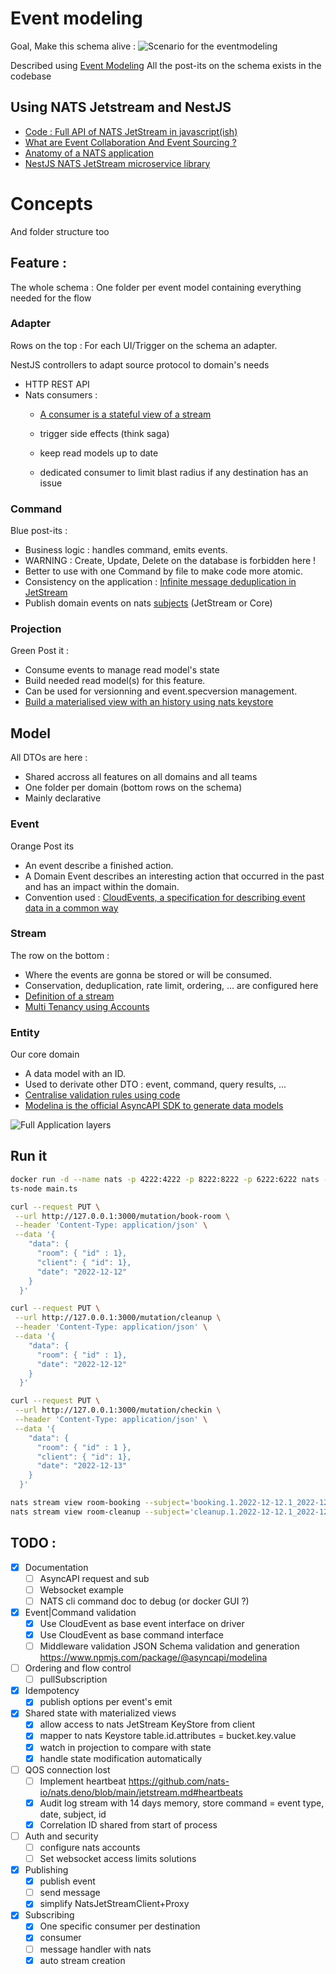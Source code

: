# Event modeling
Goal, Make this schema alive : 
![Scenario for the eventmodeling](doc/scenario.png)

Described using [Event Modeling](https://eventmodeling.org/)
All the post-its on the schema exists in the codebase

## Using NATS Jetstream and NestJS
- [Code : Full API of NATS JetStream in javascript(ish)](https://github.com/nats-io/nats.deno/blob/main/jetstream.md)
- [What are Event Collaboration And Event Sourcing ?](https://www.reactivesystems.eu/2022/06/09/event-collaboration-event-sourcing.html)
- [Anatomy of a NATS application](https://docs.nats.io/using-nats/developer/anatomy)
- [NestJS NATS JetStream microservice library](https://github.com/Vinceveve/nats-jetstream-transport)

# Concepts

And folder structure too

## Feature :

The whole schema :
One folder per event model containing everything needed for the flow

### Adapter

Rows on the top :
For each UI/Trigger on the schema an adapter.

NestJS controllers to adapt source protocol to domain's needs

- HTTP REST API
- Nats consumers :
  - [A consumer is a stateful view of a stream](https://docs.nats.io/nats-concepts/jetstream/consumers)

  - trigger side effects (think saga)
  - keep read models up to date
  - dedicated consumer to limit blast radius if any destination has an issue


### Command

Blue post-its :

- Business logic : handles command, emits events.
- WARNING : Create, Update, Delete on the database is forbidden here !
- Better to use with one Command by file to make code more atomic.
- Consistency on the application :
  [Infinite message deduplication in JetStream](https://nats.io/blog/new-per-subject-discard-policy)
- Publish domain events on nats [subjects](https://docs.nats.io/nats-concepts/subjects) (JetStream or Core)

### Projection

Green Post it :

- Consume events to manage read model's state
- Build needed read model(s) for this feature.
- Can be used for versionning and event.specversion management.
- [Build a materialised view with an history using nats keystore](https://docs.nats.io/using-nats/developer/develop_jetstream/kv)

## Model
All DTOs are here :
- Shared accross all features on all domains and all teams
- One folder per domain (bottom rows on the schema)
- Mainly declarative

### Event

Orange Post its

- An event describe a finished action.
- A Domain Event describes an interesting action that occurred in the past and has an impact within the domain.
- Convention used : [CloudEvents, a specification for describing event data in a common way](https://cloudevents.io)

### Stream

The row on the bottom :

- Where the events are gonna be stored or will be consumed.
- Conservation, deduplication, rate limit, ordering, ... are configured here
- [Definition of a stream](https://docs.nats.io/nats-concepts/jetstream/streams)
- [Multi Tenancy using Accounts](https://docs.nats.io/running-a-nats-service/configuration/securing_nats/accounts)

### Entity

Our core domain

- A data model with an ID.
- Used to derivate other DTO : event, command, query results, ...
- [Centralise validation rules using code](https://github.com/epiphone/class-validator-jsonschema)
- [Modelina is the official AsyncAPI SDK to generate data models](https://www.npmjs.com/package/@asyncapi/modelina)

![Full Application layers](doc/architecture.png)


## Run it
```bash
docker run -d --name nats -p 4222:4222 -p 8222:8222 -p 6222:6222 nats --jetstream -m 8222
ts-node main.ts 

curl --request PUT \
 --url http://127.0.0.1:3000/mutation/book-room \
 --header 'Content-Type: application/json' \
 --data '{
    "data": {
      "room": { "id" : 1},
      "client": { "id": 1},
      "date": "2022-12-12"
    }
  }'

curl --request PUT \
 --url http://127.0.0.1:3000/mutation/cleanup \
 --header 'Content-Type: application/json' \
 --data '{
    "data": {
      "room": { "id" : 1},
      "date": "2022-12-12"
    }
  }'

curl --request PUT \
 --url http://127.0.0.1:3000/mutation/checkin \
 --header 'Content-Type: application/json' \
 --data '{
    "data": {
      "room": { "id" : 1 },
      "client": { "id": 1},
      "date": "2022-12-13"
    }
  }'

nats stream view room-booking --subject='booking.1.2022-12-12.1_2022-12-12'
nats stream view room-cleanup --subject='cleanup.1.2022-12-12.1_2022-12-12'
```


## TODO :

- [x] Documentation
  - [ ] AsyncAPI request and sub
  - [ ] Websocket example
  - [ ] NATS cli command doc to debug (or docker GUI ?)
- [x] Event|Command validation
  - [x] Use CloudEvent as base event interface on driver
  - [x] Use CloudEvent as base command interface
  - [ ] Middleware validation JSON Schema validation and generation https://www.npmjs.com/package/@asyncapi/modelina
- [ ] Ordering and flow control
  - [ ] pullSubscription
- [x] Idempotency
  - [x] publish options per event's emit
- [x] Shared state with materialized views
  - [x] allow access to nats JetStream KeyStore from client
  - [x] mapper to nats Keystore table.id.attributes = bucket.key.value
  - [x] watch in projection to compare with state
  - [x] handle state modification automatically
- [ ] QOS connection lost
  - [ ] Implement heartbeat https://github.com/nats-io/nats.deno/blob/main/jetstream.md#heartbeats
  - [x] Audit log stream with 14 days memory, store command = event type, date, subject, id
  - [x] Correlation ID shared from start of process
- [ ] Auth and security
  - [ ] configure nats accounts
  - [ ] Set websocket access limits solutions
- [x] Publishing
  - [x] publish event
  - [ ] send message
  - [x] simplify NatsJetStreamClient+Proxy
- [x] Subscribing
  - [x] One specific consumer per destination
  - [x] consumer
  - [ ] message handler with nats
  - [x] auto stream creation
